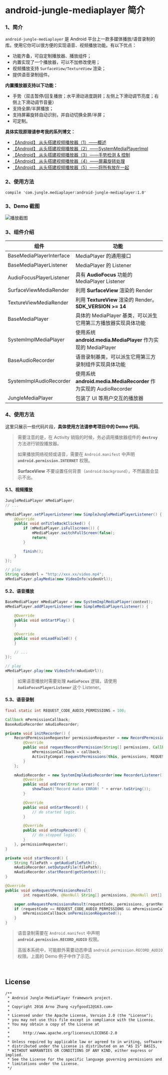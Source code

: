 # android-jungle-mediaplayer 简介

### 1、简介

`android-jungle-mediaplayer` 是 Android 平台上一款多媒体播放/语音录制的库。使用它你可以很方便的实现语音、视频播放功能。有以下优点：

- 功能齐备，可自定制播放器、播放组件；
- 内置实现了一个播放器，可以不加修改使用；
- 视频播放支持 `SurfaceView/TextureView` 渲染；
- 提供语音录制组件。

**内置播放器支持以下功能：**

- 手势（双击暂停/回复播放；水平滑动进度跳转；左侧上下滑动调节亮度；右侧上下滑动调节音量）
- 支持全屏/半屏播放；
- 支持屏幕旋转自动识别，并自动切换全屏/半屏；
- 可定制。

**具体实现原理请参考我的系列博文：**

- [【Android】 从头搭建视频播放器（1）——概述](http://blog.csdn.net/arnozhang12/article/details/48731443)
- [【Android】 从头搭建视频播放器（2）——SystemMediaPlayerImpl](http://blog.csdn.net/arnozhang12/article/details/48734139)
- [【Android】 从头搭建视频播放器（3）——手势检测 & 控制](http://blog.csdn.net/arnozhang12/article/details/48735683)
- [【Android】 从头搭建视频播放器（4）——屏幕旋转处理](http://blog.csdn.net/arnozhang12/article/details/48736147)
- [【Android】 从头搭建视频播放器（5）——将所有放在一起](http://blog.csdn.net/arnozhang12/article/details/48736363)

### 2、使用方法

```
compile 'com.jungle.mediaplayer:android-jungle-mediaplayer:1.0'
```

### 3、Demo 截图

![播放截图](https://github.com/arnozhang/android-jungle-mediaplayer/blob/master/docs/demo_image.jpg?raw=true)

### 3、组件介绍

|组件|功能|
|---|---|
|BaseMediaPlayerInterface|MediaPlayer 的通用接口|
|BaseMediaPlayerListener|MediaPlayer 的 Listener|
|AudioFocusPlayerListener|具有 **AudioFocus** 功能的 MediaPlayer Listener|
|SurfaceViewMediaRender|利用 **SurfaceView** 渲染的 Render|
|TextureViewMediaRender|利用 **TextureView** 渲染的 Render。 **SDK_VERSION >= 14**|
|BaseMediaPlayer|具体的 MediaPlayer 基类，可以派生它用第三方播放器实现具体功能|
|SystemImplMediaPlayer|使用系统 **android.media.MediaPlayer** 作为实现的 MediaPlayer|
|BaseAudioRecorder|语音录制基类，可以派生它用第三方录制组件实现具体功能|
|SystemImplAudioRecorder|使用系统 **android.media.MediaRecorder** 作为实现的 AudioRecorder|
|JungleMediaPlayer|包装了 UI 等用户交互的播放器|

### 4、使用方法

这里只展示一些代码片段，**具体使用方法请参考项目中的 Demo 代码**。

> 需要注意的是，在 Activity 销毁的时候，务必调用播放器组件的 **`destroy`** 方法进行销毁播放器。
>
> 如果播放网络视频或语音，需要在 `Android.manifest` 中声明 **`android.permission.INTERNET`** 权限。
>
> **SurfaceView** 不要设置任何背景（`android:background`），不然画面会显示不出。

#### 5.1、视频播放

```java
JungleMediaPlayer mMediaPlayer;
// ...

mMediaPlayer.setPlayerListener(new SimpleJungleMediaPlayerListener() {
    @Override
    public void onTitleBackClicked() {
        if (mMediaPlayer.isFullscreen()) {
            mMediaPlayer.switchFullScreen(false);
            return;
        }

        finish();
    }
});

// play
String videoUrl = "http://xxx.xx/video.mp4";
mMediaPlayer.playMedia(new VideoInfo(videoUrl));
```

#### 5.2、语音播放

```java
BaseMediaPlayer mMediaPlayer = new SystemImplMediaPlayer(context);
mMediaPlayer.addPlayerListener(new SimpleMediaPlayerListener() {

    @Override
    public void onStartPlay() {
    }

    @Override
    public void onLoadFailed() {
    }

    // ...
});

// play
mMediaPlayer.play(new VideoInfo(mAudioUrl));
```

> 如果语音播放时需要处理 **`AudioFocus`** 逻辑，请使用 **`AudioFocusPlayerListener`** 这个 Listener。

#### 5.3、语音录制

```java
final static int REQUEST_CODE_AUDIO_PERMISSIONS = 100;

Callback mPermissionCallback;
BaseAudioRecorder mAudioRecorder;

private void initRecorder() {
    RecordPermissionRequester permissionRequester = new RecordPermissionRequester() {
        @Override
        public void requestRecordPermission(String[] permissions, Callback callback) {
            mPermissionCallback = callback;
            ActivityCompat.requestPermissions(this, permissions, REQUEST_CODE_AUDIO_PERMISSIONS);
        }
    };

    mAudioRecorder = new SystemImplAudioRecorder(new RecorderListener() {
        @Override
        public void onError(Error error) {
            showToast("Record Audio ERROR! " + error.toString());
        }

        @Override
        public void onStartRecord() {
            // do started logic.
        }

        @Override
        public void onStopRecord() {
            // do stopped logic.
        }
    }, permissionRequester);
}

private void startRecord() {
    String filePath = getAudioFilePath();
    mAudioRecorder.setOutputFile(filePath);
    mAudioRecorder.startRecord(getContext());
}

@Override
public void onRequestPermissionsResult(
        int requestCode, @NonNull String[] permissions, @NonNull int[] grantResults) {

    super.onRequestPermissionsResult(requestCode, permissions, grantResults);
    if (requestCode == REQUEST_CODE_AUDIO_PERMISSIONS && mPermissionCallback != null) {
        mPermissionCallback.onPermissionRequested();
    }
}
```

> 语音录制需要在 `Android.manifest` 中声明 **`android.permission.RECORD_AUDIO`** 权限。
>
> 高版本系统中，可能额外需要动态申请 `android.permission.RECORD_AUDIO` 权限。上面的 Demo 例子中作了示范。

<br>

## License

```
/**
 * Android Jungle-MediaPlayer framework project.
 *
 * Copyright 2016 Arno Zhang <zyfgood12@163.com>
 *
 * Licensed under the Apache License, Version 2.0 (the "License");
 * you may not use this file except in compliance with the License.
 * You may obtain a copy of the License at
 *
 *      http://www.apache.org/licenses/LICENSE-2.0
 *
 * Unless required by applicable law or agreed to in writing, software
 * distributed under the License is distributed on an "AS IS" BASIS,
 * WITHOUT WARRANTIES OR CONDITIONS OF ANY KIND, either express or implied.
 * See the License for the specific language governing permissions and
 * limitations under the License.
 */
```